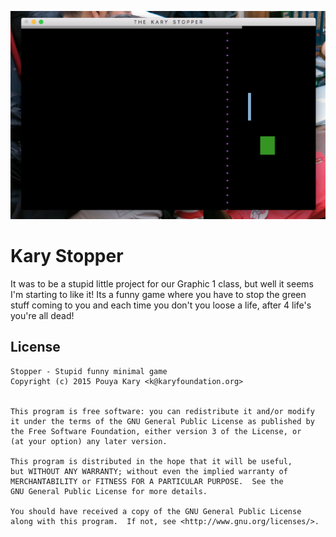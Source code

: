 ![](screen.png)
# Kary Stopper

It was to be a stupid little project for our Graphic 1 class, but well it seems I'm starting to like it! Its a funny game where you have to stop the green stuff coming to you and each time you don't you loose a life, after 4 life's you're all dead!

## License

```
Stopper - Stupid funny minimal game
Copyright (c) 2015 Pouya Kary <k@karyfoundation.org>


This program is free software: you can redistribute it and/or modify
it under the terms of the GNU General Public License as published by
the Free Software Foundation, either version 3 of the License, or
(at your option) any later version.

This program is distributed in the hope that it will be useful,
but WITHOUT ANY WARRANTY; without even the implied warranty of
MERCHANTABILITY or FITNESS FOR A PARTICULAR PURPOSE.  See the
GNU General Public License for more details.

You should have received a copy of the GNU General Public License
along with this program.  If not, see <http://www.gnu.org/licenses/>.
```